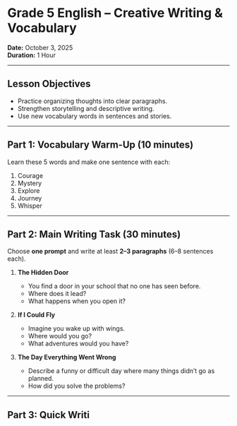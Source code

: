 # Grade 5 English – Creative Writing & Vocabulary  
**Date:** October 3, 2025  
**Duration:** 1 Hour  

---

## Lesson Objectives
- Practice organizing thoughts into clear paragraphs.  
- Strengthen storytelling and descriptive writing.  
- Use new vocabulary words in sentences and stories.  

---

## Part 1: Vocabulary Warm-Up (10 minutes)  

Learn these 5 words and make one sentence with each:  
1. Courage  
2. Mystery  
3. Explore  
4. Journey  
5. Whisper  

---

## Part 2: Main Writing Task (30 minutes)  

Choose **one prompt** and write at least **2–3 paragraphs** (6–8 sentences each).  

1. **The Hidden Door**  
   - You find a door in your school that no one has seen before.  
   - Where does it lead?  
   - What happens when you open it?  

2. **If I Could Fly**  
   - Imagine you wake up with wings.  
   - Where would you go?  
   - What adventures would you have?  

3. **The Day Everything Went Wrong**  
   - Describe a funny or difficult day where many things didn’t go as planned.  
   - How did you solve the problems?  

---

## Part 3: Quick Writi
